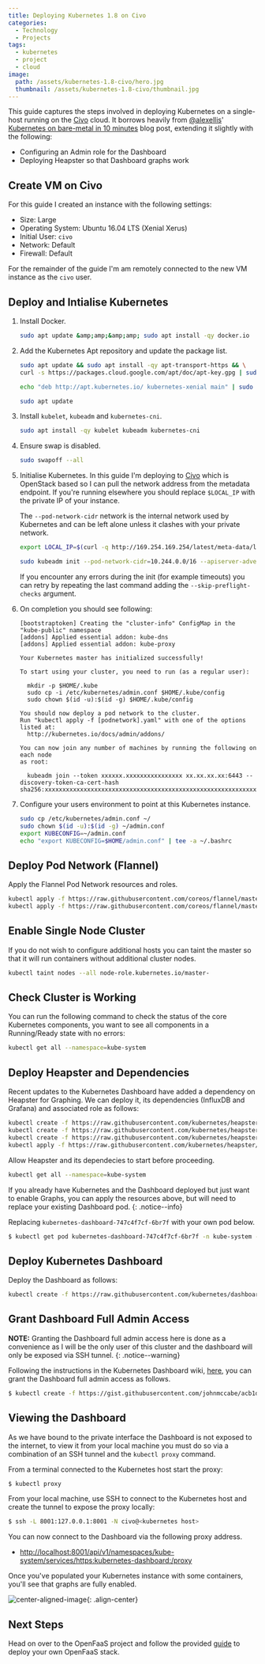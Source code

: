 ```yaml
---
title: Deploying Kubernetes 1.8 on Civo
categories:
  - Technology
  - Projects
tags:
  - kubernetes
  - project
  - cloud
image:
  path: /assets/kubernetes-1.8-civo/hero.jpg
  thumbnail: /assets/kubernetes-1.8-civo/thumbnail.jpg
---
```


This guide captures the steps involved in deploying Kubernetes on a single-host running on the [Civo](https://www.civo.com/) cloud. It borrows heavily from [@alexellis](https://twitter.com/alexellisuk)' [Kubernetes on bare-metal in 10 minutes](https://blog.alexellis.io/kubernetes-in-10-minutes/) blog post, extending it slightly with the following:

- Configuring an Admin role for the Dashboard
- Deploying Heapster so that Dashboard graphs work

## Create VM on Civo
For this guide I created an instance with the following settings:

- Size: Large
- Operating System: Ubuntu 16.04 LTS (Xenial Xerus)
- Initial User: `civo`
- Network: Default
- Firewall: Default

For the remainder of the guide I'm am remotely connected to the new VM instance as the `civo` user.

## Deploy and Intialise Kubernetes

1. Install Docker.
    ```bash
    sudo apt update &amp;amp;&amp;amp; sudo apt install -qy docker.io
    ```

2. Add the Kubernetes Apt repository and update the package list.
    ```bash
    sudo apt update && sudo apt install -qy apt-transport-https && \
    curl -s https://packages.cloud.google.com/apt/doc/apt-key.gpg | sudo apt-key add -

    echo "deb http://apt.kubernetes.io/ kubernetes-xenial main" | sudo tee /etc/apt/sources.list.d/kubernetes.list

    sudo apt update
    ```

3. Install `kubelet`, `kubeadm` and `kubernetes-cni`.
    ```bash
    sudo apt install -qy kubelet kubeadm kubernetes-cni
    ```

4. Ensure swap is disabled.
    ```bash
    sudo swapoff --all
    ```

5. Initialise Kubernetes. In this guide I'm deploying to [Civo](https://www.civo.com/) which is OpenStack based so I can pull the network address from the metadata endpoint. If you're running elsewhere you should replace `$LOCAL_IP` with the private IP of your instance.

    The `--pod-network-cidr` network is the internal network used by Kubernetes and can be left alone unless it clashes with your private network.

    ```bash
    export LOCAL_IP=$(curl -q http://169.254.169.254/latest/meta-data/local-ipv4)

    sudo kubeadm init --pod-network-cidr=10.244.0.0/16 --apiserver-advertise-address=$LOCAL_IP --kubernetes-version stable-1.8
    ```

    If you encounter any errors during the init (for example timeouts) you can retry by repeating the last command adding the `--skip-preflight-checks` argument.

6. On completion you should see following:

    ```
    [bootstraptoken] Creating the "cluster-info" ConfigMap in the "kube-public" namespace
    [addons] Applied essential addon: kube-dns
    [addons] Applied essential addon: kube-proxy

    Your Kubernetes master has initialized successfully!

    To start using your cluster, you need to run (as a regular user):

      mkdir -p $HOME/.kube
      sudo cp -i /etc/kubernetes/admin.conf $HOME/.kube/config
      sudo chown $(id -u):$(id -g) $HOME/.kube/config

    You should now deploy a pod network to the cluster.
    Run "kubectl apply -f [podnetwork].yaml" with one of the options listed at:
      http://kubernetes.io/docs/admin/addons/

    You can now join any number of machines by running the following on each node
    as root:

      kubeadm join --token xxxxxx.xxxxxxxxxxxxxxxx xx.xx.xx.xx:6443 --discovery-token-ca-cert-hash sha256:xxxxxxxxxxxxxxxxxxxxxxxxxxxxxxxxxxxxxxxxxxxxxxxxxxxxxxxxxxxxxxxxxx
    ```

7. Configure your users environment to point at this Kubernetes instance.

    ```bash
    sudo cp /etc/kubernetes/admin.conf ~/
    sudo chown $(id -u):$(id -g) ~/admin.conf
    export KUBECONFIG=~/admin.conf
    echo "export KUBECONFIG=$HOME/admin.conf" | tee -a ~/.bashrc
    ```

## Deploy Pod Network (Flannel)
Apply the Flannel Pod Network resources and roles.

```bash
kubectl apply -f https://raw.githubusercontent.com/coreos/flannel/master/Documentation/kube-flannel.yml
kubectl apply -f https://raw.githubusercontent.com/coreos/flannel/master/Documentation/k8s-manifests/kube-flannel-rbac.yml
```

## Enable Single Node Cluster
If you do not wish to configure additional hosts you can taint the master so that it will run containers without additional cluster nodes.

```bash
kubectl taint nodes --all node-role.kubernetes.io/master-
```

## Check Cluster is Working
You can run the following command to check the status of the core Kubernetes components, you want to see all components in a Running/Ready state with no errors:

```bash
kubectl get all --namespace=kube-system
```

## Deploy Heapster and Dependencies
Recent updates to the Kubernetes Dashboard have added a dependency on Heapster for Graphing. We can deploy it, its dependencies (InfluxDB and Grafana) and associated role as follows:

```bash
kubectl create -f https://raw.githubusercontent.com/kubernetes/heapster/master/deploy/kube-config/influxdb/influxdb.yaml
kubectl create -f https://raw.githubusercontent.com/kubernetes/heapster/master/deploy/kube-config/influxdb/grafana.yaml
kubectl create -f https://raw.githubusercontent.com/kubernetes/heapster/master/deploy/kube-config/influxdb/heapster.yaml
kubectl apply -f https://raw.githubusercontent.com/kubernetes/heapster/master/deploy/kube-config/rbac/heapster-rbac.yaml
```

Allow Heapster and its dependecies to start before proceeding.

```bash
kubectl get all --namespace=kube-system
```

If you already have Kubernetes and the Dashboard deployed but just want to enable Graphs, you can apply the resources above, but will need to replace your existing Dashboard pod.
{: .notice--info}

Replacing `kubernetes-dashboard-747c4f7cf-6br7f` with your own pod below.

```bash
$ kubectl get pod kubernetes-dashboard-747c4f7cf-6br7f -n kube-system -o yaml | kubectl replace --force -f -
```

## Deploy Kubernetes Dashboard
Deploy the Dashboard as follows:

```bash
kubectl create -f https://raw.githubusercontent.com/kubernetes/dashboard/master/src/deploy/recommended/kubernetes-dashboard.yaml
```

## Grant Dashboard Full Admin Access

**NOTE:** Granting the Dashboard full admin access here is done as a convenience as I will be the only user of this cluster and the dashboard will only be exposed via SSH tunnel.
{: .notice--warning}

Following the instructions in the Kubernetes Dashboard wiki, [here](https://github.com/kubernetes/dashboard/wiki/Access-control#admin-privileges), you can grant the Dashboard full admin access as follows.

```bash
$ kubectl create -f https://gist.githubusercontent.com/johnmccabe/acb1dfafa450080b2c6cfd37496d0135/raw/c0f6419a5e36c07d07845f6d6721e10a6ca2d081/dashboard-admin.yaml
```

## Viewing the Dashboard
As we have bound to the private interface the Dashboard is not exposed to the internet, to view it from your local machine you must do so via a combination of an SSH tunnel and the `kubectl proxy` command.

From a terminal connected to the Kubernetes host start the proxy:

```bash
$ kubectl proxy
```

From your local machine, use SSH to connect to the Kubernetes host and create the tunnel to expose the proxy locally:

```bash
$ ssh -L 8001:127.0.0.1:8001 -N civo@<kubernetes host>
```

You can now connect to the Dashboard via the following proxy address.

- [http://localhost:8001/api/v1/namespaces/kube-system/services/https:kubernetes-dashboard:/proxy](http://localhost:8001/api/v1/namespaces/kube-system/services/https:kubernetes-dashboard:/proxy)

Once you've populated your Kubernetes instance with some containers, you'll see that graphs are fully enabled.

![center-aligned-image](/assets/kubernetes-1.8-civo/dashboard.png){: .align-center}

## Next Steps
Head on over to the OpenFaaS project and follow the provided [guide](https://docs.openfaas.com/deployment/kubernetes/) to deploy your own OpenFaaS stack.